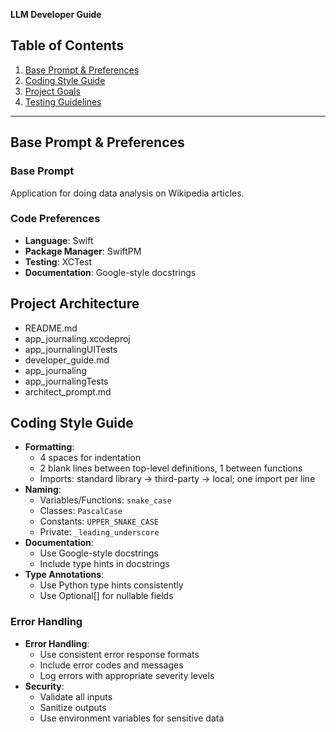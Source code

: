 **LLM Developer Guide**

## Table of Contents
1. [Base Prompt & Preferences](#base-prompt--preferences)  
2. [Coding Style Guide](#coding-style-guide)  
3. [Project Goals](#project-goals)  
4. [Testing Guidelines](#testing-guidelines)

---

## Base Prompt & Preferences

### Base Prompt

Application for doing data analysis on Wikipedia articles.

### Code Preferences
  - **Language**: Swift
  - **Package Manager**: SwiftPM
  - **Testing**: XCTest
  - **Documentation**: Google-style docstrings

## Project Architecture
- README.md
- app_journaling.xcodeproj
- app_journalingUITests
- developer_guide.md
- app_journaling
- app_journalingTests
- architect_prompt.md

## Coding Style Guide
- **Formatting**:
  - 4 spaces for indentation
  - 2 blank lines between top-level definitions, 1 between functions
  - Imports: standard library → third-party → local; one import per line
- **Naming**:
  - Variables/Functions: `snake_case`
  - Classes: `PascalCase`
  - Constants: `UPPER_SNAKE_CASE`
  - Private: `_leading_underscore`
- **Documentation**:
  - Use Google-style docstrings
  - Include type hints in docstrings
- **Type Annotations**:
  - Use Python type hints consistently
  - Use Optional[] for nullable fields

### Error Handling
- **Error Handling**:
  - Use consistent error response formats
  - Include error codes and messages
  - Log errors with appropriate severity levels
- **Security**:
  - Validate all inputs
  - Sanitize outputs
  - Use environment variables for sensitive data